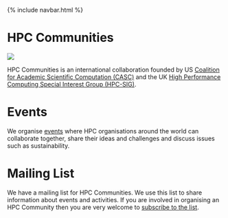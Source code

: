 {% include navbar.html %}

# HPC Communities

<img src="{{site.url}}/images/CASC-and-HPC-SIG.png" style="display: block; margin: auto;" />

HPC Communities is an international collaboration founded by US [Coalition for Academic Scientific Computation (CASC)](http://casc.org/) and the UK [High Performance Computing Special Interest Group (HPC-SIG)](https://hpc-sig.org.uk).

# Events

We organise [events](events.html) where HPC organisations around the world can collaborate together, share their ideas and challenges and discuss issues such as sustainability.

# Mailing List

We have a mailing list for HPC Communities. We use this list to share information about events and activities. If you are involved in organising an HPC Community then you are very welcome to [subscribe to the list](https://www.jiscmail.ac.uk/cgi-bin/WA-JISC.exe?SUBED1=HPC-COMMUNITIES&A=1).
